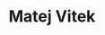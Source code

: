 ---
SICRIS: null
draft: false
fixName: matej_vitek
lab: Computer Vision Laboratory
labPos: Laboratory Member
location: null
mailInfo: matej.vitek@fri.uni-lj.si
officeHours: null
profName: Matej Vitek
profTitle: Young Researcher
telephoneInfo: null
title: Matej Vitek
---